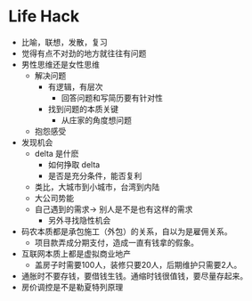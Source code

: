 # Life Hack

+ 比喻，联想，发散，复习
+ 觉得有点不对劲的地方就往往有问题
+ 男性思维还是女性思维
    * 解决问题
        - 有逻辑，有层次
            + 回答问题和写简历要有针对性
        - 找到问题的本质关键
            + 从庄家的角度想问题
    * 抱怨感受
+ 发现机会
    * delta 是什麽
        - 如何挣取 delta
        - 是否是充分条件，能否复利
    * 类比，大城市到小城市，台湾到内陆
    * 大公司势能
    * 自己遇到的需求-> 别人是不是也有这样的需求
        - 另外寻找隐性机会
+ 码农本质都是承包施工（外包）的关系，自以为是雇佣关系。
    * 项目款弄成分期支付，造成一直有钱拿的假象。
+ 互联网本质上都是虚拟商业地产
    * 盖房子时需要100人，装修只要20人，后期维护只需要2人。
+ 通胀时不要存钱，要借钱生钱。通缩时钱很值钱，要尽量存起来。
+ 房价调控是不是勒夏特列原理